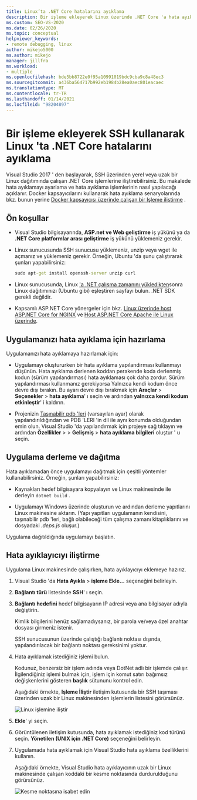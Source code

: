 ```yaml
---
title: Linux’ta .NET Core hatalarını ayıklama
description: Bir işleme ekleyerek Linux üzerinde .NET Core 'a hata ayıklayın Secure Shell (SSH) kullanarak. Uygulamanızı hata ayıklama için hazırlayın. Uygulamayı derleyin ve dağıtın. Hata ayıklayıcıyı iliştirin.
ms.custom: SEO-VS-2020
ms.date: 02/26/2020
ms.topic: conceptual
helpviewer_keywords:
- remote debugging, linux
author: mikejo5000
ms.author: mikejo
manager: jillfra
ms.workload:
- multiple
ms.openlocfilehash: bde5bb8722e0f95a10991019bdc9cba9c8a48ec3
ms.sourcegitcommit: a436ba564717b992eb1984b28ea0aec801eacaec
ms.translationtype: MT
ms.contentlocale: tr-TR
ms.lasthandoff: 01/14/2021
ms.locfileid: "98204897"
---
```

# <a name="debug-net-core-on-linux-using-ssh-by-attaching-to-a-process"></a>Bir işleme ekleyerek SSH kullanarak Linux 'ta .NET Core hatalarını ayıklama

Visual Studio 2017 ' den başlayarak, SSH üzerinden yerel veya uzak bir Linux dağıtımında çalışan .NET Core işlemlerine iliştirebilirsiniz. Bu makalede hata ayıklamayı ayarlama ve hata ayıklama işlemlerinin nasıl yapılacağı açıklanır. Docker kapsayıcılarını kullanarak hata ayıklama senaryolarında bkz. bunun yerine [Docker kapsayıcısı üzerinde çalışan bir Işleme iliştirme](../debugger/attach-to-process-running-in-docker-container.md) .

## <a name="prerequisites"></a>Ön koşullar

- Visual Studio bilgisayarında, **ASP.net ve Web geliştirme** iş yükünü ya da **.NET Core platformlar arası geliştirme** iş yükünü yüklemeniz gerekir.

- Linux sunucusunda SSH sunucusu yüklemeniz, unzip veya wget ile açmanız ve yüklemeniz gerekir. Örneğin, Ubuntu 'da şunu çalıştırarak şunları yapabilirsiniz:

  ``` cmd
  sudo apt-get install openssh-server unzip curl
  ```

- Linux sunucusunda, Linux ['a .NET çalışma zamanını yükledikten](/dotnet/core/install/linux)sonra Linux dağıtımınızı (Ubuntu gibi) eşleştiren sayfayı bulun. .NET SDK gerekli değildir.

- Kapsamlı ASP.NET Core yönergeler için bkz. [Linux üzerinde host ASP.NET Core for NGINX](/aspnet/core/host-and-deploy/linux-nginx) ve [Host ASP.NET Core Apache ile Linux üzerinde](/aspnet/core/host-and-deploy/linux-apache).

## <a name="prepare-your-application-for-debugging"></a>Uygulamanızı hata ayıklama için hazırlama

Uygulamanızı hata ayıklamaya hazırlamak için:

- Uygulamayı oluştururken bir hata ayıklama yapılandırması kullanmayı düşünün. Hata ayıklama derlenen koddan perakende koda derlenmiş kodun (sürüm yapılandırması) hata ayıklaması çok daha zordur. Sürüm yapılandırması kullanmanız gerekiyorsa Yalnızca kendi kodum önce devre dışı bırakın. Bu ayarı devre dışı bırakmak için **Araçlar**  >  **Seçenekler**  >  **hata ayıklama**' ı seçin ve ardından **yalnızca kendi kodum etkinleştir**' i kaldırın.

- Projenizin [Taşınabilir pdb 'leri](https://github.com/OmniSharp/omnisharp-vscode/wiki/Portable-PDBs) (varsayılan ayar) olarak yapılandırıldığından ve PDB 'LERI 'in dll ile aynı konumda olduğundan emin olun. Visual Studio 'da yapılandırmak için projeye sağ tıklayın ve ardından **Özellikler**  >    >  **Gelişmiş**  >  **hata ayıklama bilgileri** oluştur ' u seçin.

## <a name="build-and-deploy-the-application"></a>Uygulama derleme ve dağıtma

Hata ayıklamadan önce uygulamayı dağıtmak için çeşitli yöntemler kullanabilirsiniz. Örneğin, şunları yapabilirsiniz:

- Kaynakları hedef bilgisayara kopyalayın ve Linux makinesinde ile derleyin ```dotnet build``` .

- Uygulamayı Windows üzerinde oluşturun ve ardından derleme yapıtlarını Linux makinesine aktarın. (Yapı yapıtları uygulamanın kendisini, taşınabilir pdb 'leri, bağlı olabileceği tüm çalışma zamanı kitaplıklarını ve dosyadaki *.deps.js* oluşur.)

Uygulama dağıtıldığında uygulamayı başlatın.

## <a name="attach-the-debugger"></a>Hata ayıklayıcıyı iliştirme

Uygulama Linux makinesinde çalışırken, hata ayıklayıcıyı eklemeye hazırız.

1. Visual Studio 'da **Hata Ayıkla**  >  **işleme Ekle...** seçeneğini belirleyin.

1. **Bağlantı türü** listesinde **SSH**' ı seçin.

1. **Bağlantı hedefini** hedef bilgisayarın IP adresi veya ana bilgisayar adıyla değiştirin.

   Kimlik bilgilerini henüz sağlamadıysanız, bir parola ve/veya özel anahtar dosyası girmeniz istenir.

   SSH sunucusunun üzerinde çalıştığı bağlantı noktası dışında, yapılandırılacak bir bağlantı noktası gereksinimi yoktur.

1. Hata ayıklamak istediğiniz işlemi bulun.

   Kodunuz, benzersiz bir işlem adında veya DotNet adlı bir işlemde çalışır. İlgilendiğiniz işlemi bulmak için, işlem için komut satırı bağımsız değişkenlerini gösteren **başlık** sütununu kontrol edin.

   Aşağıdaki örnekte, **Işleme İliştir** iletişim kutusunda bir SSH taşıması üzerinden uzak bir Linux makinesinden işlemlerin listesini görürsünüz.

   ![Linux işlemine iliştir](media/remote-debug-linux-over-ssh-attach.png)

1. **Ekle**' yi seçin.

1. Görüntülenen iletişim kutusunda, hata ayıklamak istediğiniz kod türünü seçin. **Yönetilen (UNIX için .NET Core)** seçeneğini belirleyin.

1. Uygulamada hata ayıklamak için Visual Studio hata ayıklama özelliklerini kullanın.

   Aşağıdaki örnekte, Visual Studio hata ayıklayıcının uzak bir Linux makinesinde çalışan koddaki bir kesme noktasında durdurulduğunu görürsünüz.

   ![Kesme noktasına isabet edin](media/remote-debug-linux-over-ssh-hit-breakpoint.png)